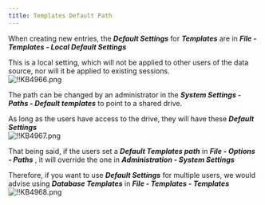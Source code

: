 ```yaml
---
title: Templates Default Path
---
```

When creating new entries, the ***Default Settings*** for ***Templates*** are in ***File - Templates - Local Default Settings***  

This is a local setting, which will not be applied to other users of the data source, nor will it be applied to existing sessions.  
![!!KB4966.png](/img/en/kb/KB4966.png)  

The path can be changed by an administrator in the ***System Settings - Paths - Default templates*** to point to a shared drive.  

As long as the users have access to the drive, they will have these ***Default Settings***  
![!!KB4967.png](/img/en/kb/KB4967.png)  

That being said, if the users set a ***Default Templates path*** in ***File - Options - Paths*** , it will override the one in ***Administration - System Settings***  

Therefore, if you want to use ***Default Settings*** for multiple users, we would advise using ***Database Templates*** in ***File - Templates - Templates***  
![!!KB4968.png](/img/en/kb/KB4968.png)
